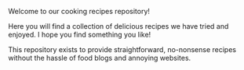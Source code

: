 Welcome to our cooking recipes repository!

Here you will find a collection of delicious recipes we have tried and enjoyed. I hope you find something you like!

This repository exists to provide straightforward, no-nonsense recipes without the hassle of food blogs and annoying websites. 
